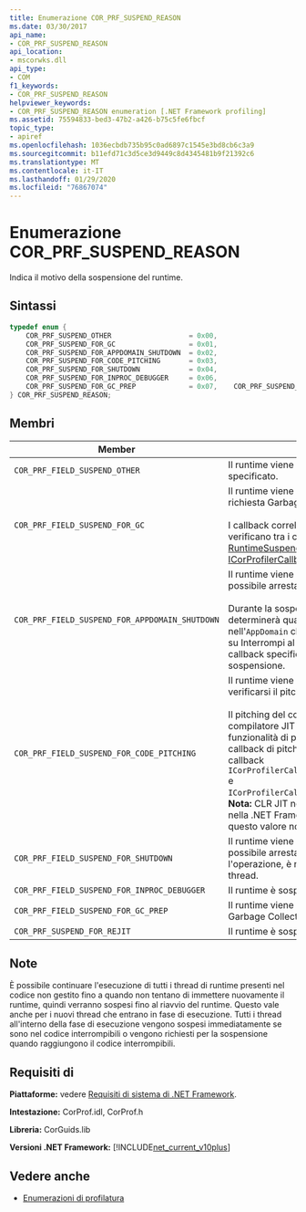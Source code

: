 ```yaml
---
title: Enumerazione COR_PRF_SUSPEND_REASON
ms.date: 03/30/2017
api_name:
- COR_PRF_SUSPEND_REASON
api_location:
- mscorwks.dll
api_type:
- COM
f1_keywords:
- COR_PRF_SUSPEND_REASON
helpviewer_keywords:
- COR_PRF_SUSPEND_REASON enumeration [.NET Framework profiling]
ms.assetid: 75594833-bed3-47b2-a426-b75c5fe6fbcf
topic_type:
- apiref
ms.openlocfilehash: 1036ecbdb735b95c0ad6897c1545e3bd8cb6c3a9
ms.sourcegitcommit: b11efd71c3d5ce3d9449c8d4345481b9f21392c6
ms.translationtype: MT
ms.contentlocale: it-IT
ms.lasthandoff: 01/29/2020
ms.locfileid: "76867074"
---
```

# <a name="cor_prf_suspend_reason-enumeration"></a>Enumerazione COR_PRF_SUSPEND_REASON
Indica il motivo della sospensione del runtime.  
  
## <a name="syntax"></a>Sintassi  
  
```cpp  
typedef enum {  
    COR_PRF_SUSPEND_OTHER                   = 0x00,  
    COR_PRF_SUSPEND_FOR_GC                  = 0x01,  
    COR_PRF_SUSPEND_FOR_APPDOMAIN_SHUTDOWN  = 0x02,  
    COR_PRF_SUSPEND_FOR_CODE_PITCHING       = 0x03,  
    COR_PRF_SUSPEND_FOR_SHUTDOWN            = 0x04,  
    COR_PRF_SUSPEND_FOR_INPROC_DEBUGGER     = 0x06,  
    COR_PRF_SUSPEND_FOR_GC_PREP             = 0x07,    COR_PRF_SUSPEND_FOR_REJIT               = 8  
} COR_PRF_SUSPEND_REASON;  
```  
  
## <a name="members"></a>Membri  
  
|Member|Descrizione|  
|------------|-----------------|  
|`COR_PRF_FIELD_SUSPEND_OTHER`|Il runtime viene sospeso per un motivo non specificato.|  
|`COR_PRF_FIELD_SUSPEND_FOR_GC`|Il runtime viene sospeso per servire una richiesta Garbage Collection.<br /><br /> I callback correlati a Garbage Collection si verificano tra i callback [ICorProfilerCallback:: RuntimeSuspendFinished](icorprofilercallback-runtimesuspendfinished-method.md) e [ICorProfilerCallback:: RuntimeResumeStarted](icorprofilercallback-runtimeresumestarted-method.md) .|  
|`COR_PRF_FIELD_SUSPEND_FOR_APPDOMAIN_SHUTDOWN`|Il runtime viene sospeso in modo che sia possibile arrestare un `AppDomain`.<br /><br /> Durante la sospensione del runtime, il runtime determinerà quali thread si trovano nell'`AppDomain` che viene arrestato e li imposta su Interrompi al riavvio. Non sono presenti callback specifici di `AppDomain`durante questa sospensione.|  
|`COR_PRF_FIELD_SUSPEND_FOR_CODE_PITCHING`|Il runtime viene sospeso in modo che possa verificarsi il pitching del codice.<br /><br /> Il pitching del codice si verifica solo quando il compilatore JIT (just-in-Time) è attivo con la funzionalità di pitching del codice abilitata. I callback di pitching del codice si verificano tra i callback `ICorProfilerCallback::RuntimeSuspendFinished` e `ICorProfilerCallback::RuntimeResumeStarted`. **Nota:**  CLR JIT non esegue il pitch delle funzioni nella .NET Framework versione 2,0, pertanto questo valore non viene usato in 2,0.|  
|`COR_PRF_FIELD_SUSPEND_FOR_SHUTDOWN`|Il runtime viene sospeso in modo che sia possibile arrestarlo. Per completare l'operazione, è necessario sospendere tutti i thread.|  
|`COR_PRF_FIELD_SUSPEND_FOR_INPROC_DEBUGGER`|Il runtime è sospeso per il debug in-process.|  
|`COR_PRF_FIELD_SUSPEND_FOR_GC_PREP`|Il runtime viene sospeso per prepararsi a una Garbage Collection.|  
|`COR_PRF_SUSPEND_FOR_REJIT`|Il runtime è sospeso per la ricompilazione JIT.|  
  
## <a name="remarks"></a>Note  
 È possibile continuare l'esecuzione di tutti i thread di runtime presenti nel codice non gestito fino a quando non tentano di immettere nuovamente il runtime, quindi verranno sospesi fino al riavvio del runtime. Questo vale anche per i nuovi thread che entrano in fase di esecuzione. Tutti i thread all'interno della fase di esecuzione vengono sospesi immediatamente se sono nel codice interrompibili o vengono richiesti per la sospensione quando raggiungono il codice interrompibili.  
  
## <a name="requirements"></a>Requisiti di  
 **Piattaforme:** vedere [Requisiti di sistema di .NET Framework](../../../../docs/framework/get-started/system-requirements.md).  
  
 **Intestazione:** CorProf.idl, CorProf.h  
  
 **Libreria:** CorGuids.lib  
  
 **Versioni .NET Framework:** [!INCLUDE[net_current_v10plus](../../../../includes/net-current-v10plus-md.md)]  
  
## <a name="see-also"></a>Vedere anche

- [Enumerazioni di profilatura](profiling-enumerations.md)
